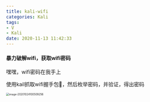 ```yaml
---
title: kali-wifi
categories: Kali
tags: 
- V
- Kali
date: 2020-11-13 11:42:33
---
```


#### 暴力破解wifi，获取wifi密码

嘿嘿，wifi密码在我手上

使用kail抓取wifi握手包🤝，然后枚举密码，并验证，得出密码

<!-- more -->



<img src="https://gitee.com/zhouyuanmin/images/raw/master/imgs/20201024100509.png" alt="image-20201024100509256" style="zoom:50%;" />